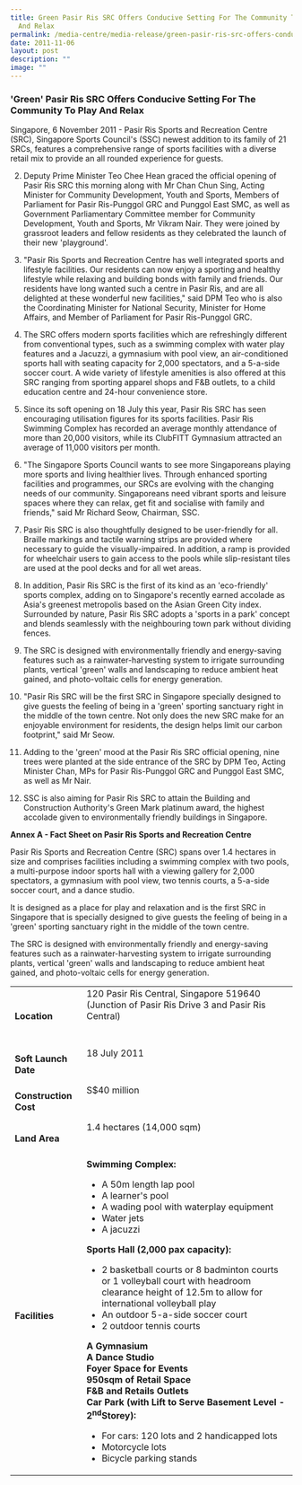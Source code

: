 ```yaml
---
title: Green Pasir Ris SRC Offers Conducive Setting For The Community To Play
  And Relax
permalink: /media-centre/media-release/green-pasir-ris-src-offers-conducive-setting-for-the-community/
date: 2011-11-06
layout: post
description: ""
image: ""
---
```

### **'Green' Pasir Ris SRC Offers Conducive Setting For The Community To Play And Relax**
 
Singapore, 6 November 2011 - Pasir Ris Sports and Recreation Centre (SRC), Singapore Sports Council's (SSC) newest addition to its family of 21 SRCs, features a comprehensive range of sports facilities with a diverse retail mix to provide an all rounded experience for guests.

2.  Deputy Prime Minister Teo Chee Hean graced the official opening of Pasir Ris SRC this morning along with Mr Chan Chun Sing, Acting Minister for Community Development, Youth and Sports, Members of Parliament for Pasir Ris-Punggol GRC and Punggol East SMC, as well as Government Parliamentary Committee member for Community Development, Youth and Sports, Mr Vikram Nair. They were joined by grassroot leaders and fellow residents as they celebrated the launch of their new 'playground'.

3. "Pasir Ris Sports and Recreation Centre has well integrated sports and lifestyle facilities. Our residents can now enjoy a sporting and healthy lifestyle while relaxing and building bonds with family and friends. Our residents have long wanted such a centre in Pasir Ris, and are all delighted at these wonderful new facilities," said DPM Teo who is also the Coordinating Minister for National Security, Minister for Home Affairs, and Member of Parliament for Pasir Ris-Punggol GRC.

4. The SRC offers modern sports facilities which are refreshingly different from conventional types, such as a swimming complex with water play features and a Jacuzzi, a gymnasium with pool view, an air-conditioned sports hall with seating capacity for 2,000 spectators, and a 5-a-side soccer court. A wide variety of lifestyle amenities is also offered at this SRC ranging from sporting apparel shops and F&B outlets, to a child education centre and 24-hour convenience store.

5.  Since its soft opening on 18 July this year, Pasir Ris SRC has seen encouraging utilisation figures for its sports facilities. Pasir Ris Swimming Complex has recorded an average monthly attendance of more than 20,000 visitors, while its ClubFITT Gymnasium attracted an average of 11,000 visitors per month.

6. "The Singapore Sports Council wants to see more Singaporeans playing more sports and living healthier lives. Through enhanced sporting facilities and programmes, our SRCs are evolving with the changing needs of our community. Singaporeans need vibrant sports and leisure spaces where they can relax, get fit and socialise with family and friends," said Mr Richard Seow, Chairman, SSC.

7. Pasir Ris SRC is also thoughtfully designed to be user-friendly for all. Braille markings and tactile warning strips are provided where necessary to guide the visually-impaired. In addition, a ramp is provided for wheelchair users to gain access to the pools while slip-resistant tiles are used at the pool decks and for all wet areas.

8. In addition, Pasir Ris SRC is the first of its kind as an 'eco-friendly' sports complex, adding on to Singapore's recently earned accolade as Asia's greenest metropolis based on the Asian Green City index. Surrounded by nature, Pasir Ris SRC adopts a 'sports in a park' concept and blends seamlessly with the neighbouring town park without dividing fences.

9. The SRC is designed with environmentally friendly and energy-saving features such as a rainwater-harvesting system to irrigate surrounding plants, vertical 'green' walls and landscaping to reduce ambient heat gained, and photo-voltaic cells for energy generation.

10. "Pasir Ris SRC will be the first SRC in Singapore specially designed to give guests the feeling of being in a 'green' sporting sanctuary right in the middle of the town centre. Not only does the new SRC make for an enjoyable environment for residents, the design helps limit our carbon footprint," said Mr Seow.

11. Adding to the 'green' mood at the Pasir Ris SRC official opening, nine trees were planted at the side entrance of the SRC by DPM Teo, Acting Minister Chan, MPs for Pasir Ris-Punggol GRC and Punggol East SMC, as well as Mr Nair.

12.  SSC is also aiming for Pasir Ris SRC to attain the Building and Construction Authority's Green Mark platinum award, the highest accolade given to environmentally friendly buildings in Singapore.


**Annex A - Fact Sheet on Pasir Ris Sports and Recreation Centre**

Pasir Ris Sports and Recreation Centre (SRC) spans over 1.4 hectares in size and comprises facilities including a swimming complex with two pools, a multi-purpose indoor sports hall with a viewing gallery for 2,000 spectators, a gymnasium with pool view, two tennis courts, a 5-a-side soccer court, and a dance studio.

It is designed as a place for play and relaxation and is the first SRC in Singapore that is specially designed to give guests the feeling of being in a 'green' sporting sanctuary right in the middle of the town centre.

The SRC is designed with environmentally friendly and energy-saving features such as a rainwater-harvesting system to irrigate surrounding plants, vertical 'green' walls and landscaping to reduce ambient heat gained, and photo-voltaic cells for energy generation.

<table id=table1 >
<tbody><tr>
<td><strong>Location</strong></td><td>120 Pasir Ris Central, Singapore 519640 (Junction of Pasir Ris Drive 3 and Pasir Ris Central)<br>
<br>
<br>
</td>
</tr>
<tr>
<td><strong>Soft Launch Date</strong></td><td>18 July 2011<br>
<br>
<br>
</td>
</tr>
<tr>
<td><strong>Construction Cost</strong></td><td>S$40 million<br>
<br>
<br>
</td>
</tr>
<tr>
<td><strong>Land Area</strong></td><td>1.4 hectares (14,000 sqm)<br>
<br>
<br>
</td>
</tr>
<tr>
<td><strong>Facilities</strong></td><td><strong>Swimming Complex</strong><strong>:</strong><ul><li>A 50m length lap pool</li>
<li>A learner's pool</li>
<li>A wading pool with waterplay equipment</li>
<li>Water jets</li>
<li>A jacuzzi</li>
</ul>
<strong>Sports Hall (2,000 pax capacity)</strong><strong>:</strong><ul><li>2 basketball courts or 8 badminton courts or 1 volleyball court with headroom clearance height of 12.5m to allow for international volleyball play</li>
<li>An outdoor 5-a-side soccer court</li>
<li>2 outdoor tennis courts</li>
</ul>
<strong>A Gymnasium</strong><br><strong>A Dance Studio</strong><br><strong>Foyer Space for Events</strong><br><strong>950sqm of Retail Space</strong><br><strong>F&B and Retails Outlets</strong><br><strong>Car Park (with Lift to Serve Basement Level - 2<sup>nd</sup>Storey)</strong><strong>:</strong><ul><li>For cars: 120 lots and 2 handicapped lots</li>
<li>Motorcycle lots</li>
<li>Bicycle parking stands</li>
</ul>
</td>
</tr>
</tbody></table>
